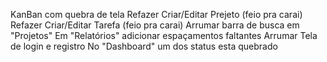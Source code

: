KanBan com quebra de tela
Refazer Criar/Editar Prejeto (feio pra carai)
Refazer Criar/Editar Tarefa (feio pra carai)
Arrumar barra de busca em "Projetos"
Em "Relatórios" adicionar espaçamentos faltantes
Arrumar Tela de login e registro
No "Dashboard" um dos status esta quebrado
